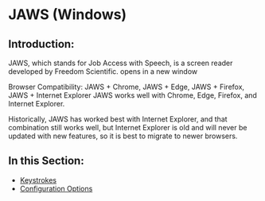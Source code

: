 # JAWS (Windows)

## Introduction:

JAWS, which stands for Job Access with Speech, is a screen reader developed by Freedom Scientific. opens in a new window

Browser Compatibility:
JAWS + Chrome, JAWS + Edge, JAWS + Firefox, JAWS + Internet Explorer
JAWS works well with Chrome, Edge, Firefox, and Internet Explorer.

Historically, JAWS has worked best with Internet Explorer, and that combination still works well, but Internet Explorer is old and will never be updated with new features, so it is best to migrate to newer browsers.

## In this Section:

- [Keystrokes](jaws-guide.pdf)
- [Configuration Options](configuration-options.md)
